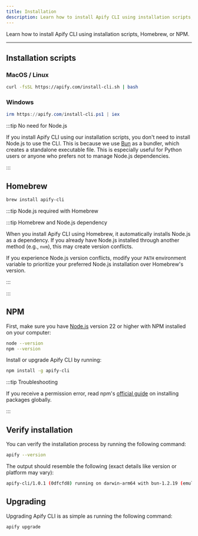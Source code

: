 ```yaml
---
title: Installation
description: Learn how to install Apify CLI using installation scripts, Homebrew, or NPM.
---
```


Learn how to install Apify CLI using installation scripts, Homebrew, or NPM.

---

## Installation scripts

### MacOS / Linux

```bash
curl -fsSL https://apify.com/install-cli.sh | bash
```

### Windows

```powershell
irm https://apify.com/install-cli.ps1 | iex
```

:::tip No need for Node.js

If you install Apify CLI using our installation scripts, you don't need to install Node.js to use the CLI. This is because we use [Bun](https://bun.sh/) as a bundler, which creates a standalone executable file. This is especially useful for Python users or anyone who prefers not to manage Node.js dependencies.

:::

## Homebrew

```bash
brew install apify-cli
```

:::tip Node.js required with Homebrew

:::tip Homebrew and Node.js dependency

When you install Apify CLI using Homebrew, it automatically installs Node.js as a dependency. If you already have Node.js installed through another method (e.g., `nvm`), this may create version conflicts.

If you experience Node.js version conflicts, modify your `PATH` environment variable to prioritize your preferred Node.js installation over Homebrew's version.

:::

:::

## NPM

First, make sure you have [Node.js](https://nodejs.org) version 22 or higher with NPM installed on your computer:

```bash showLineNumbers
node --version
npm --version
```

Install or upgrade Apify CLI by running:

```bash
npm install -g apify-cli
```

:::tip Troubleshooting

If you receive a permission error, read npm's [official guide](https://docs.npmjs.com/resolving-eacces-permissions-errors-when-installing-packages-globally) on installing packages globally.

:::

## Verify installation

You can verify the installation process by running the following command:

```bash
apify --version
```

The output should resemble the following (exact details like version or platform may vary):

```bash
apify-cli/1.0.1 (0dfcfd8) running on darwin-arm64 with bun-1.2.19 (emulating node 24.3.0), installed via bundle
```

## Upgrading

Upgrading Apify CLI is as simple as running the following command:

```bash
apify upgrade
```

